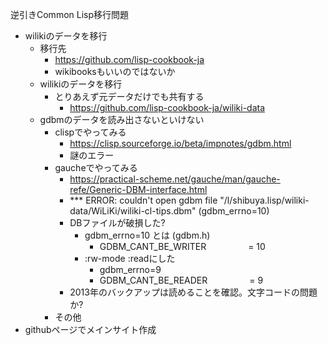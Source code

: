 逆引きCommon Lisp移行問題

- wilikiのデータを移行
  - 移行先
    - https://github.com/lisp-cookbook-ja
    - wikibooksもいいのではないか
  - wilikiのデータを移行
    - とりあえず元データだけでも共有する
      - https://github.com/lisp-cookbook-ja/wiliki-data
  - gdbmのデータを読み出さないといけない
    - clispでやってみる
      - https://clisp.sourceforge.io/beta/impnotes/gdbm.html
      - 謎のエラー
    - gaucheでやってみる
      - https://practical-scheme.net/gauche/man/gauche-refe/Generic-DBM-interface.html
      - *** ERROR: couldn't open gdbm file "/l/shibuya.lisp/wiliki-data/WiLiKi/wiliki-cl-tips.dbm" (gdbm_errno=10)
      - DBファイルが破損した?
        - gdbm_errno=10 とは (gdbm.h)
          - GDBM_CANT_BE_WRITER                 = 10
        - :rw-mode :readにした
          - gdbm_errno=9
          - GDBM_CANT_BE_READER                 = 9
      - 2013年のバックアップは読めることを確認。文字コードの問題か?
    - その他
- githubページでメインサイト作成
